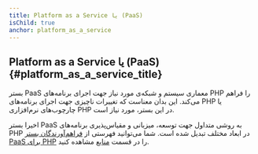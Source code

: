 ```yaml
---
title: Platform as a Service یا (PaaS)
isChild: true
anchor: platform_as_a_service
---
```


## Platform as a Service یا (PaaS)  {#platform_as_a_service_title}

بستر PaaS معماری سیستم و شبکه‌ی مورد نیاز جهت اجرای برنامه‌های PHP را فراهم می‌کند. این بدان معناست که تغییرات ناچیزی جهت اجرای برنامه‌های PHP یا چارچوب‌های نرم‌افزاری PHP در این بستر، مورد نیاز است.

اخیرا بستر PaaS به روشی متداول جهت توسعه، میزبانی و مقیاس‌پذیری برنامه‌های PHP در ابعاد مختلف تبدیل شده است. شما می‌توانید فهرستی از [فراهم‌آورندگان بستر PaaS برای PHP](#php_paas_providers) را در قسمت [منابع](#resources) مشاهده کنید.
